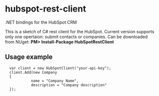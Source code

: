 # hubspot-rest-client
.NET bindings for the HubSpot CRM

This is a sketch of C# rest client for the HubSpot. Current version supports only one opertaion: submit contacts or companies.
Can be downloaded from NUget: **PM> Install-Package HubSpotRestClient**

Usage example
--------------

   
      var client = new HubSpotClient("your-api-key");
      client.Add(new Company
      {
                name = "Company Name",
                description = "Company description"
      });
